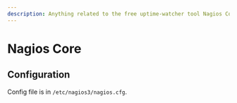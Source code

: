 ```yaml
---
description: Anything related to the free uptime-watcher tool Nagios Core.
---
```


# Nagios Core

## Configuration

Config file is in `/etc/nagios3/nagios.cfg`.

